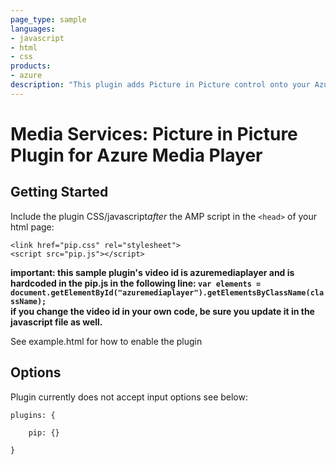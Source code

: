 ```yaml
---
page_type: sample
languages:
- javascript
- html
- css
products:
- azure
description: "This plugin adds Picture in Picture control onto your Azure Media Player."
---
```



# Media Services: Picture in Picture Plugin for Azure Media Player

## Getting Started
Include the plugin CSS/javascript*after* the AMP script in the `<head>` of your html page:

```<link href="pip.css" rel="stylesheet">```<br />
```<script src="pip.js"></script>```

<b>important: this sample plugin's video id is azuremediaplayer and is hardcoded in the pip.js in the following line: ```var elements = document.getElementById("azuremediaplayer").getElementsByClassName(className);```<br/>
if you change the video id in your own code, be sure you update it in the javascript file as well. </b>

See example.html for how to enable the plugin 
## Options
Plugin currently does not accept input options see below: 

    plugins: {
    
    	pip: {}
    
    }
